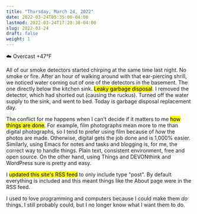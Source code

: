 ```yaml
---
title: "Thursday, March 24, 2022"
date: 2022-03-24T05:35:00-04:00
lastmod: 2022-03-24T17:28:30-04:00
slug: 2022-03-24
draft: false
weight: 1
---
```


☁️   Overcast +47°F

All of our smoke detectors started chirping at the same time last night. No smoke or fire. After an hour of walking around with that ear-piercing shrill, we noticed water coming out of one of the detectors in the basement. The one directly below the kitchen sink. <mark>Leaky garbage disposal</mark>. I removed the detector, which had shorted out (causing the ruckus). Turned off the water supply to the sink, and went to bed. Today is garbage disposal replacement day.

The conflict for me happens when I can't decide if it matters to me <mark>how things are done</mark>. For example, film photographs mean more to me than digital photographs, so I tend to prefer using film because of _how_ the photos are made. Otherwise, digital gets the job done and is 1,000% easier. Similarly, using Emacs for notes and tasks and blogging is, for me, the correct way to handle things. Plain text, consistent environment, free and open source. On the other hand, using Things and DEVONthink and WordPress sure is pretty and easy.

I <mark>updated this site's RSS feed</mark> to only include type "post". By default everything is included and this meant things like the About page were in the RSS feed.

I used to love programming and computers because I could make them _do_ things. I still probably could, but I no longer know what I want them to do.

[//]: # "Exported with love from a post written in Org mode"
[//]: # "- https://github.com/kaushalmodi/ox-hugo"
